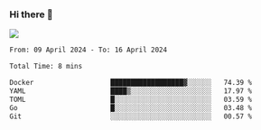 ### Hi there 👋️

![](https://komarev.com/ghpvc/?username=Loner1024)

<!--START_SECTION:waka-->

```txt
From: 09 April 2024 - To: 16 April 2024

Total Time: 8 mins

Docker                   ██████████████████▓░░░░░░   74.39 %
YAML                     ████▒░░░░░░░░░░░░░░░░░░░░   17.97 %
TOML                     █░░░░░░░░░░░░░░░░░░░░░░░░   03.59 %
Go                       █░░░░░░░░░░░░░░░░░░░░░░░░   03.48 %
Git                      ░░░░░░░░░░░░░░░░░░░░░░░░░   00.57 %
```

<!--END_SECTION:waka-->



